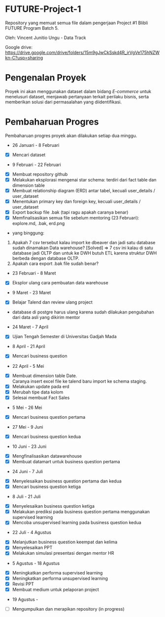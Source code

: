 # FUTURE-Project-1

Repository yang memuat semua file dalam pengerjaan Project #1 Blibli FUTURE Program Batch 5.

Oleh: Vincent Junitio Ungu - Data Track

Google drive: https://drive.google.com/drive/folders/15m9gJwCkSskd4R_irVgVe175hNZWkn-C?usp=sharing


# Pengenalan Proyek
Proyek ini akan menggunakan dataset dalam bidang *E-commerce* untuk menelusuri dataset, menjawab pertanyaan terkait perilaku bisnis, serta memberikan solusi dari permasalahan yang diidentifikasi. 

# Pembaharuan Progres
Pembaharuan progres proyek akan dilakukan setiap dua minggu.

* 26 Januari - 8 Februari

- [X] Mencari dataset

* 9 Februari - 22 Februari

- [X] Membuat repository github
- [X] Melakukan eksplorasi mengenai star schema: terdiri dari fact table dan dimension table
- [X] Membuat relationship diagram (ERD) antar tabel, kecuali user_details / user_dataset
- [X] Menentukan primary key dan foreign key, kecuali user_details / user_dataset
- [X] Export backup file .bak (tapi ragu apakah caranya benar)
- [X] Memfinalisasikan semua file sebelum mentoring (23 Februari): explore.md, .bak, erd.png

* yang binggung:
1. Apakah 7 csv tersebut kalau import ke dbeaver dan jadi satu database sudah dinamakan Data warehouse? [Solved] => 7 csv ini kalau di satu database jadi OLTP dan untuk ke DWH butuh ETL karena struktur DWH berbeda dengan database OLTP.
2. Apakah cara export .bak file sudah benar?

* 23 Februari - 8 Maret

- [X] Eksplor ulang cara pembuatan data warehouse

* 9 Maret - 23 Maret

- [X] Belajar Talend dan review ulang project
* database di postgre harus ulang karena sudah dilakukan pengubahan dari data asli yang dikirim mentor

* 24 Maret - 7 April

- [X] Ujian Tengah Semester di Universitas Gadjah Mada

* 8 April - 21 April

- [X] Mencari business question

* 22 April - 5 Mei

- [X] Membuat dimension table Date.\
Caranya insert excel file ke talend baru import ke schema staging.
- [X] Melakukan update pada erd
- [X] Merubah tipe data kolom
- [X] Selesai membuat Fact Sales

* 5 Mei - 26 Mei

- [X] Mencari business question pertama

* 27 Mei - 9 Juni

- [X] Mencari business question kedua

* 10 Juni - 23 Juni

- [X] Mengfinalisasikan datawarehouse
- [X] Membuat datamart untuk business question pertama

* 24 Juni - 7 Juli
- [X] Menyelesaikan business question pertama dan kedua
- [X] Mencari business question ketiga

* 8 Juli - 21 Juli
- [X] Menyelesaikan business question ketiga
- [X] Melakukan prediksi pada business question pertama menggunakan supervised learning
- [X] Mencoba unsupervised learning pada business question kedua

* 22 Juli - 4 Agustus
- [X] Melanjutkan business question keempat dan kelima
- [X] Menyelesaikan PPT
- [X] Melakukan simulasi presentasi dengan mentor HR

* 5 Agustus - 18 Agustus
- [X] Meningkatkan performa supervised learning
- [X] Meningkatkan performa unsupervised learning
- [X] Revisi PPT
- [X] Membuat medium untuk pelaporan project

* 19 Agustus - 
- [ ] Mengumpulkan dan merapikan repository (in progress)
